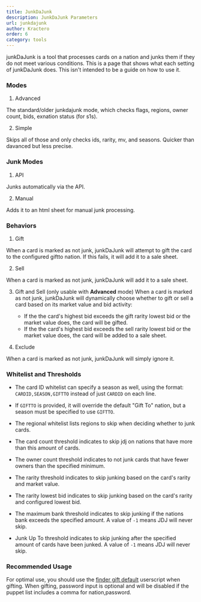 ```yaml
---
title: JunkDaJunk
description: JunkDaJunk Parameters
url: junkdajunk
author: Kractero
order: 6
category: tools
---
```


junkDaJunk is a tool that processes cards on a nation and junks them if they do not meet various conditions. This is a page that shows what each setting of junkDaJunk does. This isn't intended to be a guide on how to use it.

### Modes

1. Advanced

The standard/older junkdajunk mode, which checks flags, regions, owner count, bids, exnation status (for s1s).

2. Simple

Skips all of those and only checks ids, rarity, mv, and seasons. Quicker than davanced but less precise.

### Junk Modes

1. API

Junks automatically via the API.

2. Manual

Adds it to an html sheet for manual junk processing.

### Behaviors

1. Gift

When a card is marked as not junk, junkDaJunk will attempt to gift the card to the configured giftto nation. If this fails, it will add it to a sale sheet.

2. Sell

When a card is marked as not junk, junkDaJunk will add it to a sale sheet.

3. Gift and Sell (only usable with **Advanced** mode)
   When a card is marked as not junk, junkDaJunk will dynamically choose whether to gift or sell a card based on its market value and bid activity:

   - If the the card's highest bid exceeds the gift rarity lowest bid or the market value does, the card will be gifted.
   - If the the card's highest bid exceeds the sell rarity lowest bid or the market value does, the card will be added to a sale sheet.

4. Exclude

When a card is marked as not junk, junkDaJunk will simply ignore it.

### Whitelist and Thresholds

- The card ID whitelist can specify a season as well, using the format:
  `CARDID,SEASON,GIFTTO`
  instead of just `CARDID` on each line.

- If `GIFTTO` is provided, it will override the default "Gift To" nation, but a season must be specified to use `GIFTTO`.

- The regional whitelist lists regions to skip when deciding whether to junk cards.

- The card count threshold indicates to skip jdj on nations that have more than this amount of cards.

- The owner count threshold indicates to not junk cards that have fewer owners than the specified minimum.

- The rarity threshold indicates to skip junking based on the card's rarity and market value.

- The rarity lowest bid indicates to skip junking based on the card's rarity and configured lowest bid.

- The maximum bank threshold indicates to skip junking if the nations bank exceeds the specified amount.
  A value of `-1` means JDJ will never skip.

- Junk Up To threshold indicates to skip junking after the specified amount of cards have been junked.
  A value of `-1` means JDJ will never skip.

### Recommended Usage

For optimal use, you should use the
[finder gift default](https://github.com/Kractero/userscripts/blob/main/finderJDJDefault.user.js) userscript when gifting.
When gifting, password input is optional and will be disabled if the puppet list includes a comma for nation,password.
